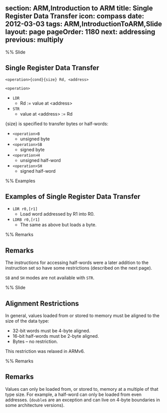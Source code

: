 section: ARM,Introduction to ARM
title: Single Register Data Transfer
icon: compass
date: 2012-03-03
tags: ARM,IntroductionToARM,Slide
layout: page
pageOrder: 1180
next: addressing
previous: multiply
----

%% Slide

## Single Register Data Transfer

<div class="format"><code>&lt;operation&gt;{cond}{size} Rd, &lt;address&gt;</code></div>

`<operation>`

* `LDR`
  * Rd := value at &lt;address&gt;
* `STR`
  * value at &lt;address&gt; := Rd

{size} is specified to transfer bytes or half-words:

* `<operation>B`
  * unsigned byte
* `<operation>SB`
  * signed byte
* `<operation>H`
  * unsigned half-word
* `<operation>SH`
  * signed half-word

%% Examples

## Examples of Single Register Data Transfer

* `LDR r0,[r1]`
  * Load word addressed by R1 into R0.
* `LDRB r0,[r1]`
  * The same as above but loads a byte.

%% Remarks

## Remarks

The instructions for accessing half-words were a later addition to the instruction set so have some restrictions (described on the next page).

`SB` and `SH` modes are not available with `STR`.

%% Slide

## Alignment Restrictions

In general, values loaded from or stored to memory must be aligned to the size of the data type:

* 32-bit words must be 4-byte aligned.
* 16-bit half-words must be 2-byte aligned.
* Bytes – no restriction.

This restriction was relaxed in ARMv6.

%% Remarks

## Remarks

Values can only be loaded from, or stored to, memory at a multiple of that type size. For example, a half-word can only be loaded from even addresses. (`double`s are an exception and can live on 4-byte boundaries in some architecture versions).
